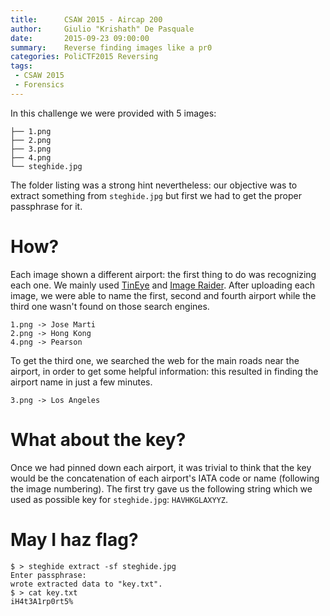 ```yaml
---
title:      CSAW 2015 - Aircap 200
author:     Giulio "Krishath" De Pasquale
date:       2015-09-23 09:00:00
summary:    Reverse finding images like a pr0
categories: PoliCTF2015 Reversing
tags:
 - CSAW 2015
 - Forensics
---
```

In this challenge we were provided with 5 images:

    ├── 1.png
    ├── 2.png
    ├── 3.png
    ├── 4.png
    └── steghide.jpg

The folder listing was a strong hint nevertheless: our objective was to extract something from `steghide.jpg`  but first we had to get the proper passphrase for it.







# How?
Each image shown a different airport: the first thing to do was recognizing each one. We mainly used [TinEye](https://www.tineye.com/) and [Image Raider](https://www.imageraider.com/).
After uploading each image, we were able to name the first, second and fourth airport while the third one wasn't found on those search engines.

    1.png -> Jose Marti
    2.png -> Hong Kong
    4.png -> Pearson

To get the third one, we searched the web for the main roads near the airport, in order to get some helpful information: this resulted in finding the airport name in just a few minutes.

    3.png -> Los Angeles

# What about the key?

Once we had pinned down each airport, it was trivial to think that the key would be the concatenation of each airport's IATA code or name (following the image numbering).
The first try gave us the following string which we used as possible key for `steghide.jpg`: `HAVHKGLAXYYZ`.

# May I haz flag?

    $ > steghide extract -sf steghide.jpg
    Enter passphrase:
    wrote extracted data to "key.txt".
    $ > cat key.txt
    iH4t3A1rp0rt5%
